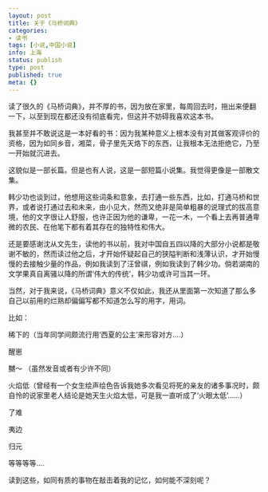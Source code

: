```yaml
---
layout: post
title: 关于《马桥词典》
categories:
- 读书
tags: [小说,中国小说]
info: 上海
status: publish
type: post
published: true
meta: {}
---
```


读了很久的《马桥词典》，并不厚的书，因为放在家里，每周回去时，拖出来便翻一下，以至到现在都还没有彻底看完，但这并不妨碍我喜欢这本书。

我甚至并不敢说这是一本好看的书：因为我某种意义上根本没有对其做客观评价的资格，因为如同乡音，湘菜，骨子里先天烙下的东西，让我根本无法拒绝它，乃至一开始就沉进去。

这貌似是一部长篇。但是也有人说，这是一部短篇小说集。我觉得更像是一部散文集。

韩少功也谈到过，他想用这些词条和意象，去打通一些东西，比如，打通马桥和世界，或者说打通过去和未来，由小见大，然而又绝非是简单粗暴的说理式的拔高意境，他的文字很让人舒服，也许正因为他的谦卑，一花一木，一个看上去再普通卑微的农民、在他笔下都有着其存在的独特性和伟大。

还是要感谢沈从文先生，读他的书以前，我对中国自五四以降的大部分小说都是敬谢不敏的，然而读过他之后，才开始怀疑起自己的狭隘判断和浅薄认识，才开始慢慢的去接触少量的作品，例如我读到了汪曾祺，例如我读到了韩少功。倘若湖南的文学果真自离骚以降的所谓‘伟大的传统’，韩少功或许可当其一环。

当然，对于我来说，《马桥词典》意义不仅如此，我还从里面第一次知道了那么多自己以前用的烂熟却偏偏写都不知道怎么写的用字，用词。

比如：

稀下的（当年同学间颇流行用‘西夏的公主’来形容对方....）

醒崽

嬲～ （虽然发音或者有少许不同）

火焰低（曾经有一个女生绘声绘色告诉我她多次看见将死的亲友的诸多事况时，颇自怜的说家里老人结论是她天生火焰太低，可是我一直听成了‘火眼太低’……）

了难

夷边

归元

等等等等....

读到这些，如同有质的事物在敲击着我的记忆，如何能不深刻呢？
